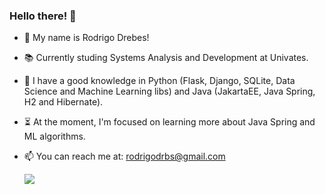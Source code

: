   ###        Hello there! 👋

- 🌱 My name is Rodrigo Drebes!

- 📚 Currently studing Systems Analysis and Development at Univates.

- 📜 I have a good knowledge in Python (Flask, Django, SQLite, Data Science and Machine Learning libs) and Java (JakartaEE, Java Spring, H2 and Hibernate).

- ⏳ At the moment, I'm focused on learning more about Java Spring and ML algorithms.

- 📫 You can reach me at: rodrigodrbs@gmail.com


   <a href="https://www.linkedin.com/in/rodrigodrebes/"><img src="https://img.shields.io/badge/LinkedIn-0077B5?style=for-the-badge&logo=linkedin&logoColor=white" target="_blank"></a>


